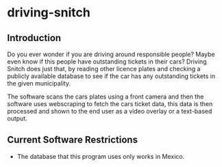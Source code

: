 # driving-snitch

## Introduction
Do you ever wonder if you are driving around responsible people? Maybe even know if this people have outstanding tickets in their cars?
Driving Snitch does just that, by reading other licence plates and checking a publicly available database to see if the car has any outstanding tickets in the given municipality.

The software scans the cars plates using a front camera and then the software uses webscraping to fetch the cars ticket data, this data is then processed and shown to the end user as a video overlay or a text-based output.


## Current Software Restrictions
- The database that this program uses only works in Mexico.

